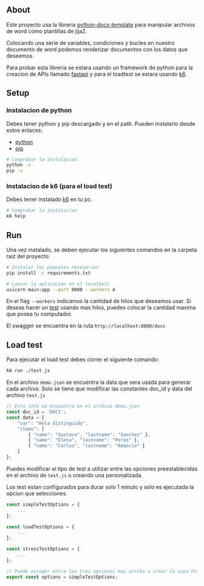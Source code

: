 ## About

Este proyecto usa la libreria [python-docx-template](https://github.com/elapouya/python-docx-template) para manipular archivos de word como plantillas de jija2. 

Colocando una serie de variables, condiciones y bucles en nuestro documento de word podemos renderizar documentos con los datos que deseemos.

Para probar esta libreria se estara usando un framework de python para la creacion de APIs llamado [fastapi](https://fastapi.tiangolo.com/) y para el loadtest se estara usando [k6](https://k6.io/).

## Setup

### Instalacion de python

Debes tener python y pip descargado y en el path. Pueden instalarlo desde estos enlaces: 

- [python](https://www.python.org/downloads/)
- [pip](https://pip.pypa.io/en/stable/installation/#get-pip-py)

```sh
# Comprobar la instalacion
python -v
pip -v
```

### Instalacion de k6 (para el load test)

Debes tener instalado [k6](https://k6.io/docs/get-started/installation/#windows) en tu pc.

```sh
# Comprobar la instalacion
k6 help
```

## Run

Una vez instalado, se deben ejecutar los siguientes comandos en la carpeta raiz del proyecto:

```sh
# Instalar los paquetes necesarios
pip install -r requirements.txt

# Lanzar la aplicacion en el localhost 
uvicorn main:app --port 8000 --workers 4
```
En el flag `--workers` indicamos la cantidad de hilos que deseamos usar. Si deseas hacer un [test](##Load-test) usando mas hilos, puedes colocar la cantidad maxima que posea tu computador.

El swagger se encuentra en la ruta `http://localhost:8000/docs`

## Load test

Para ejecutar el load test debes correr el siguiente comando:

```sh
k6 run ./test.js
```

En el archivo `demo.json` se encuentra la data que sera usada para generar cada archivo. Solo se tiene que modificar las constantes doc_id y data del archivo `test.js`

```js
// Esta info se encuentra en el archivo demo.json
const doc_id = 'DOC1';
const data = {
    "var": "Hola distinguido",
    "items": [
        { "name": "Gustavo", "lastname": "Sanchez" },
        { "name": "Elena", "lastname": "Perez" },
        { "name": "Carlos", "lastname": "Amancio" }
    ]
};
```

Puedes modificar el tipo de test a utilizar entre las opciones preestablecidas en el archivo de `test.js` o creando una personalizada.

Los test estan configurados para durar solo 1 minuto y solo es ejecutada la opcion que selecciones.

```js
const simpleTestOptions = {
    ...
};

const loadTestOptions = {
    ...
};

const stressTestOptions = {
    ...
};

// Puede escoger entre las tres opciones mas arriba o crear la suya https://k6.io/docs/test-types/load-test-types/
export const options = simpleTestOptions;
```